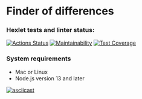 # Finder of differences

### Hexlet tests and linter status:

[![Actions Status](https://github.com/OksanaS13/frontend-project-46/workflows/hexlet-check/badge.svg)](https://github.com/OksanaS13/frontend-project-46/actions)
[![Maintainability](https://api.codeclimate.com/v1/badges/76116ca98acd5b79c2d0/maintainability)](https://codeclimate.com/github/OksanaS13/frontend-project-46/maintainability)
[![Test Coverage](https://api.codeclimate.com/v1/badges/76116ca98acd5b79c2d0/test_coverage)](https://codeclimate.com/github/OksanaS13/frontend-project-46/test_coverage)


### System requirements

- Mac or Linux
- Node.js version 13 and later

[![asciicast](https://asciinema.org/a/CG9rBnY31ZlTSWG3H0h9Sb1yD.svg)](https://asciinema.org/a/CG9rBnY31ZlTSWG3H0h9Sb1yD)
